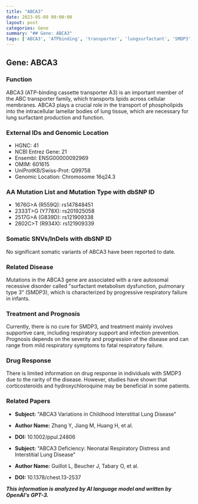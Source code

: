 ```yaml
---
title: "ABCA3"
date: 2023-05-09 00:00:00
layout: post
categories: Gene
summary: "## Gene: ABCA3"
tags: ['ABCA3', 'ATPbinding', 'transporter', 'lungsurfactant', 'SMDP3', 'respiratoryfailure', 'corticosteroids', 'hydroxychloroquine']
---
```


## Gene: ABCA3

### Function
ABCA3 (ATP-binding cassette transporter A3) is an important member of the ABC transporter family, which transports lipids across cellular membranes. ABCA3 plays a crucial role in the transport of phospholipids into the intracellular lamellar bodies of lung tissue, which are necessary for lung surfactant production and function.

### External IDs and Genomic Location
- HGNC: 41
- NCBI Entrez Gene: 21
- Ensembl: ENSG00000092969
- OMIM: 601615
- UniProtKB/Swiss-Prot: Q99758
- Genomic Location: Chromosome 16q24.3

### AA Mutation List and Mutation Type with dbSNP ID
- 1676G>A (R559Q): rs147848451
- 2333T>G (Y778X): rs201925058
- 2517G>A (G839D): rs121909338
- 2802C>T (R934X): rs121909339

### Somatic SNVs/InDels with dbSNP ID
No significant somatic variants of ABCA3 have been reported to date.

### Related Disease
Mutations in the ABCA3 gene are associated with a rare autosomal recessive disorder called "surfactant metabolism dysfunction, pulmonary type 3" (SMDP3), which is characterized by progressive respiratory failure in infants.

### Treatment and Prognosis
Currently, there is no cure for SMDP3, and treatment mainly involves supportive care, including respiratory support and infection prevention. Prognosis depends on the severity and progression of the disease and can range from mild respiratory symptoms to fatal respiratory failure.

### Drug Response
There is limited information on drug response in individuals with SMDP3 due to the rarity of the disease. However, studies have shown that corticosteroids and hydroxychloroquine may be beneficial in some patients.

### Related Papers
- **Subject:** "ABCA3 Variations in Childhood Interstitial Lung Disease" 
- **Author Name:** Zhang Y, Jiang M, Huang H,  et al.
- **DOI:** 10.1002/ppul.24806

- **Subject:** "ABCA3 Deficiency: Neonatal Respiratory Distress and Interstitial Lung Disease"
- **Author Name:** Guillot L, Beucher J, Tabary O, et al.
- **DOI:** 10.1378/chest.13-2537

**_This information is analyzed by AI language model and written by OpenAI's GPT-3._**